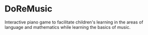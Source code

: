 # DoReMusic
Interactive piano game to facilitate children's learning in the areas of language and mathematics while learning the basics of music.
